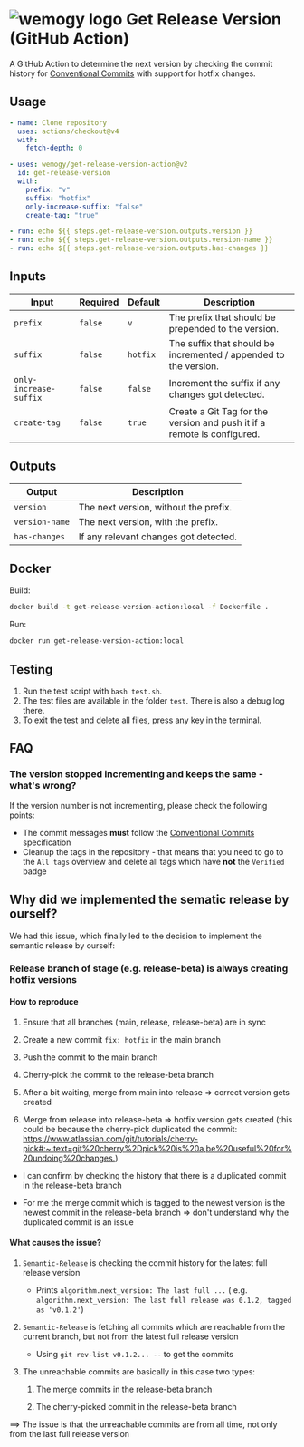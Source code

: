 # ![wemogy logo](https://wemogyimages.blob.core.windows.net/logos/wemogy-github-tiny.png) Get Release Version (GitHub Action)

A GitHub Action to determine the next version by checking the commit history
for [Conventional Commits](https://www.conventionalcommits.org/) with support for hotfix changes.

## Usage

```yaml
- name: Clone repository
  uses: actions/checkout@v4
  with:
    fetch-depth: 0

- uses: wemogy/get-release-version-action@v2
  id: get-release-version
  with:
    prefix: "v"
    suffix: "hotfix"
    only-increase-suffix: "false"
    create-tag: "true"

- run: echo ${{ steps.get-release-version.outputs.version }}
- run: echo ${{ steps.get-release-version.outputs.version-name }}
- run: echo ${{ steps.get-release-version.outputs.has-changes }}
```

## Inputs

| Input                  | Required | Default  | Description                                                             |
| ---------------------- | -------- | -------- | ----------------------------------------------------------------------- |
| `prefix`               | `false`  | `v`      | The prefix that should be prepended to the version.                     |
| `suffix`               | `false`  | `hotfix` | The suffix that should be incremented / appended to the version.        |
| `only-increase-suffix` | `false`  | `false`  | Increment the suffix if any changes got detected.                       |
| `create-tag`           | `false`  | `true`   | Create a Git Tag for the version and push it if a remote is configured. |

## Outputs

| Output         | Description                           |
| -------------- | ------------------------------------- |
| `version`      | The next version, without the prefix. |
| `version-name` | The next version, with the prefix.    |
| `has-changes`  | If any relevant changes got detected. |

## Docker

Build:

```bash
docker build -t get-release-version-action:local -f Dockerfile .
```

Run:

```bash
docker run get-release-version-action:local
```

## Testing

1. Run the test script with `bash test.sh`.
2. The test files are available in the folder `test`. There is also a debug log there.
3. To exit the test and delete all files, press any key in the terminal.

## FAQ

### The version stopped incrementing and keeps the same - what's wrong?

If the version number is not incrementing, please check the following points:

- The commit messages **must** follow the [Conventional Commits](https://www.conventionalcommits.org/) specification
- Cleanup the tags in the repository - that means that you need to go to the `All tags` overview and delete all tags
  which have **not** the `Verified` badge

## Why did we implemented the sematic release by ourself?

We had this issue, which finally led to the decision to implement the semantic release by ourself:

### Release branch of stage (e.g. release-beta) is always creating hotfix versions

#### How to reproduce

1. Ensure that all branches (main, release, release-beta) are in sync

2. Create a new commit `fix: hotfix` in the main branch

3. Push the commit to the main branch

4. Cherry-pick the commit to the release-beta branch

5. After a bit waiting, merge from main into release => correct version gets created

6. Merge from release into release-beta => hotfix version gets created (this could be because the cherry-pick duplicated
   the
   commit: <https://www.atlassian.com/git/tutorials/cherry-pick#:~:text=git%20cherry%2Dpick%20is%20a,be%20useful%20for%20undoing%20changes.>)

- I can confirm by checking the history that there is a duplicated commit in the release-beta branch

- For me the merge commit which is tagged to the newest version is the newest commit in the release-beta branch => don't
  understand why the duplicated commit is an issue

#### What causes the issue?

1. `Semantic-Release` is checking the commit history for the latest full release version

    - Prints `algorithm.next_version: The last full ...` (
      e.g. `algorithm.next_version: The last full release was 0.1.2, tagged as 'v0.1.2'`)

2. `Semantic-Release` is fetching all commits which are reachable from the current branch, but not from the latest full
   release version

    - Using `git rev-list v0.1.2... --` to get the commits

3. The unreachable commits are basically in this case two types:

    1. The merge commits in the release-beta branch

    2. The cherry-picked commit in the release-beta branch

==> The issue is that the unreachable commits are from all time, not only from the last full release version
